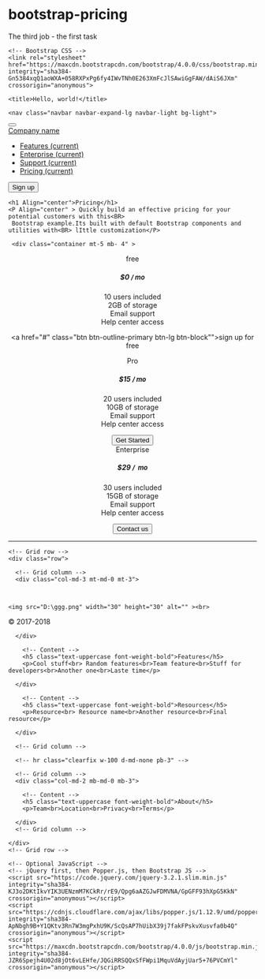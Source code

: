 # bootstrap-pricing
The third job - the first task
<!doctype html>
<html lang="en">
  <head>
    <!-- Required meta tags -->
    <meta charset="utf-8">
    <meta name="viewport" content="width=device-width, initial-scale=1, shrink-to-fit=no">

    <!-- Bootstrap CSS -->
    <link rel="stylesheet" href="https://maxcdn.bootstrapcdn.com/bootstrap/4.0.0/css/bootstrap.min.css" integrity="sha384-Gn5384xqQ1aoWXA+058RXPxPg6fy4IWvTNh0E263XmFcJlSAwiGgFAW/dAiS6JXm" crossorigin="anonymous">

    <title>Hello, world!</title>
  </head>
  <body>
    
    <nav class="navbar navbar-expand-lg navbar-light bg-light">
  <button class="navbar-toggler" type="button" data-toggle="collapse" data-target="#navbarTogglerDemo01" aria-controls="navbarTogglerDemo01" aria-expanded="false" aria-label="Toggle navigation">
    <span class="navbar-toggler-icon"></span>
  </button>
  <div class="collapse navbar-collapse" id="navbarTogglerDemo01">
    <a class="navbar-brand" href="#">Company name</a>
<ul class="navbar-nav mr-auto mt-2 mt-lg-0">
    </ul>
    <form class="form-inline my-2 my-lg-0">
<ul class="navbar-nav mr-auto mt-2 mt-lg-0">
       <li class="nav-item active">
        <a class="nav-link" href="#">Features <span class="sr-only">(current)</span></a>
      </li>
      <li class="nav-item active">
        <a class="nav-link" href="#">Enterprise <span class="sr-only">(current)</span></a>
      </li>
        <li class="nav-item active">
        <a class="nav-link" href="#">Support <span class="sr-only">(current)</span></a>
      </li>
      <li class="nav-item active">
        <a class="nav-link" href="#">Pricing <span class="sr-only">(current)</span></a>
      </li>
       </ul>
      <button class="btn btn-outline-success my-2 my-sm-0" type="submit">Sign up</button>
    </form>
  </div>
</nav>
    
    
    
    <h1 Align="center">Pricing</h1>
    <P Align="center" > Quickly build an effective pricing for your potential customers with this<BR>
     Bootstrap example.Its built with default Bootstrap components and utilities with<BR> lIttle customization</P>
     
     <div class="container mt-5 mb- 4" >
  <div class="row" Align="center">
<div class="col-md-4 mt-3" >
<div class="card">
  <div class="card-header">
    free
  </div>
  <div class="card-body">
    <h5 class="card-title">$0&nbsp<font size=2>/&nbspmo</font></h5>
    <p class="card-text">10 users included<BR>2GB of storage<BR>Email support<BR>Help center access </p>
    

<a href="#" class="btn btn-outline-primary btn-lg btn-block"">sign up for free</a>

  </div>
</div>
</div>

<div class="col-md-4 mt-3" >
<div class="card">
  <div class="card-header">
    Pro
  </div>
  <div class="card-body">
    <h5 class="card-title">$15&nbsp<font size=2>/&nbspmo</font></h5>
    <p class="card-text">20 users included<BR>10GB of storage<BR>Email support<BR>Help center access </p>
   <!-- <a href="#" class="btn btn-primary">Get Started</a> -->
<button type="button" class="btn btn-primary btn-lg btn-block">Get Started </button>
  </div>
</div>
</div>

<div class="col-md-4 mt-3" >
<div class="card">
  <div class="card-header">
    Enterprise
  </div>
  <div class="card-body">
    <h5 class="card-title">$29&nbsp<font size=2>/&nbsp mo</font></h5>
    <p class="card-text">30 users included<BR>15GB of storage<BR>Email support<BR>Help center access </p>
  <!--  <a href="#" class="btn btn-primary">Contact us</a>-->
<button type="button" class="btn btn-primary btn-lg btn-block">Contact us </button>
  </div>
</div>
</div>

 </div>
</div>
</div>
   
   
   <HR ALIGN="center">
<!-- Footer -->
<footer class="page-footer font-small teal pt-4">

  <!-- Footer Text -->
  <div class="container-fluid text-center text-md-center">

    <!-- Grid row -->
    <div class="row">

      <!-- Grid column -->
      <div class="col-md-3 mt-md-0 mt-3">
    


    <img src="D:\ggg.png" width="30" height="30" alt="" ><br>
© 2017-2018
 

      </div>
 <div class="col-md-2 mt-md-0 mt-3">

        <!-- Content -->
        <h5 class="text-uppercase font-weight-bold">Features</h5>
        <p>Cool stuff<br> Random features<br>Team feature<br>Stuff for developers<br>Another one<br>Laste time</p>

      </div>

 <div class="col-md-2 mt-md-0 mt-3">

        <!-- Content -->
        <h5 class="text-uppercase font-weight-bold">Resources</h5>
        <p>Resource<br> Resource name<br>Another resource<br>Final resource</p>

      </div>

      <!-- Grid column -->

      <!-- hr class="clearfix w-100 d-md-none pb-3" -->

      <!-- Grid column -->
      <div class="col-md-2 mb-md-0 mb-3">

        <!-- Content -->
        <h5 class="text-uppercase font-weight-bold">About</h5>
        <p>Team<br>Location<br>Privacy<br>Terms</p>

      </div>
      <!-- Grid column -->

    </div>
    <!-- Grid row -->

  </div>
  <!-- Footer Text -->

  <!-- Copyright -->
  <div class="footer-copyright text-center py-3">
   
  </div>
  <!-- Copyright -->

</footer>
<!-- Footer -->
    

    <!-- Optional JavaScript -->
    <!-- jQuery first, then Popper.js, then Bootstrap JS -->
    <script src="https://code.jquery.com/jquery-3.2.1.slim.min.js" integrity="sha384-KJ3o2DKtIkvYIK3UENzmM7KCkRr/rE9/Qpg6aAZGJwFDMVNA/GpGFF93hXpG5KkN" crossorigin="anonymous"></script>
    <script src="https://cdnjs.cloudflare.com/ajax/libs/popper.js/1.12.9/umd/popper.min.js" integrity="sha384-ApNbgh9B+Y1QKtv3Rn7W3mgPxhU9K/ScQsAP7hUibX39j7fakFPskvXusvfa0b4Q" crossorigin="anonymous"></script>
    <script src="https://maxcdn.bootstrapcdn.com/bootstrap/4.0.0/js/bootstrap.min.js" integrity="sha384-JZR6Spejh4U02d8jOt6vLEHfe/JQGiRRSQQxSfFWpi1MquVdAyjUar5+76PVCmYl" crossorigin="anonymous"></script>
  </body>
</html>
